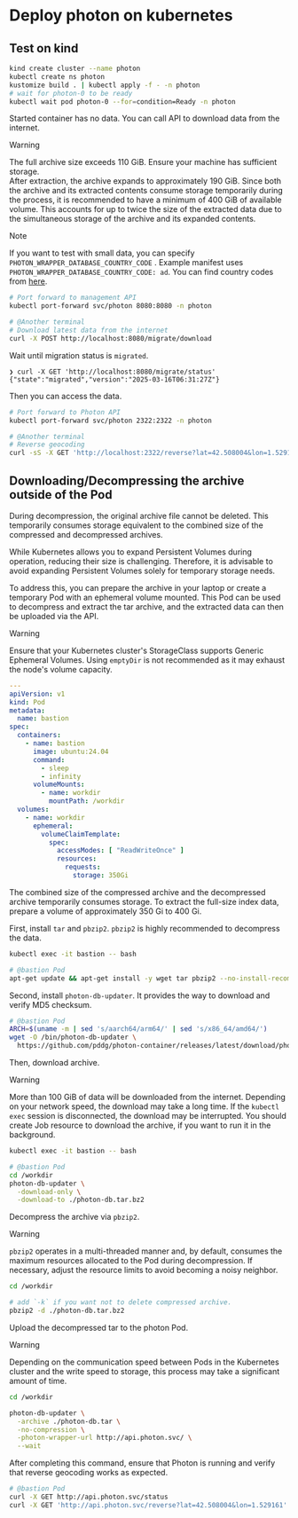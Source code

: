 # Deploy photon on kubernetes

## Test on kind

```bash
kind create cluster --name photon
kubectl create ns photon
kustomize build . | kubectl apply -f - -n photon
# wait for photon-0 to be ready
kubectl wait pod photon-0 --for=condition=Ready -n photon
```

Started container has no data. You can call API to download data from the internet.

> [!WARNING]
> The full archive size exceeds 110 GiB. Ensure your machine has sufficient storage.  
> After extraction, the archive expands to approximately 190 GiB.
> Since both the archive and its extracted contents consume storage temporarily during the process, it is recommended to have a minimum of 400 GiB of available volume.
> This accounts for up to twice the size of the extracted data due to the simultaneous storage of the archive and its expanded contents.

> [!NOTE]
> If you want to test with small data, you can specify `PHOTON_WRAPPER_DATABASE_COUNTRY_CODE` .
> Example manifest uses `PHOTON_WRAPPER_DATABASE_COUNTRY_CODE: ad`.
> You can find country codes from [here](https://download1.graphhopper.com/public/experimental/extracts/by-country-code/).

```bash
# Port forward to management API
kubectl port-forward svc/photon 8080:8080 -n photon

# @Another terminal
# Download latest data from the internet
curl -X POST http://localhost:8080/migrate/download
```

Wait until migration status is `migrated`.

```
❯ curl -X GET 'http://localhost:8080/migrate/status'
{"state":"migrated","version":"2025-03-16T06:31:27Z"}
```

Then you can access the data.

```bash
# Port forward to Photon API
kubectl port-forward svc/photon 2322:2322 -n photon

# @Another terminal
# Reverse geocoding
curl -sS -X GET 'http://localhost:2322/reverse?lat=42.508004&lon=1.529161'
```

## Downloading/Decompressing the archive outside of the Pod

During decompression, the original archive file cannot be deleted. This temporarily consumes storage equivalent to the combined size of the compressed and decompressed archives.

While Kubernetes allows you to expand Persistent Volumes during operation, reducing their size is challenging. Therefore, it is advisable to avoid expanding Persistent Volumes solely for temporary storage needs.

To address this, you can prepare the archive in your laptop or create a temporary Pod with an ephemeral volume mounted. This Pod can be used to decompress and extract the tar archive, and the extracted data can then be uploaded via the API.

> [!WARNING]
> Ensure that your Kubernetes cluster's StorageClass supports Generic Ephemeral Volumes. Using `emptyDir` is not recommended as it may exhaust the node's volume capacity.

```yaml
---
apiVersion: v1
kind: Pod
metadata:
  name: bastion
spec:
  containers:
    - name: bastion
      image: ubuntu:24.04
      command:
        - sleep
        - infinity
      volumeMounts:
        - name: workdir
          mountPath: /workdir
  volumes:
    - name: workdir
      ephemeral:
        volumeClaimTemplate:
          spec:
            accessModes: [ "ReadWriteOnce" ]
            resources:
              requests:
                storage: 350Gi
```

The combined size of the compressed archive and the decompressed archive temporarily consumes storage.
To extract the full-size index data, prepare a volume of approximately 350 Gi to 400 Gi.

First, install `tar` and `pbzip2`. `pbzip2` is highly recommended to decompress the data.

```sh
kubectl exec -it bastion -- bash

# @bastion Pod
apt-get update && apt-get install -y wget tar pbzip2 --no-install-recommends
```

Second, install `photon-db-updater`. It provides the way to download and verify MD5 checksum.

```sh
# @bastion Pod
ARCH=$(uname -m | sed 's/aarch64/arm64/' | sed 's/x86_64/amd64/')
wget -O /bin/photon-db-updater \
  https://github.com/pddg/photon-container/releases/latest/download/photon-db-updater-linux-$ARCH
```

Then, download archive.

> [!WARNING]
> More than 100 GiB of data will be downloaded from the internet. Depending on your network speed, the download may take a long time. If the `kubectl exec` session is disconnected, the download may be interrupted.
> You should create Job resource to download the archive, if you want to run it in the background.

```sh
kubectl exec -it bastion -- bash

# @bastion Pod
cd /workdir
photon-db-updater \
  -download-only \
  -download-to ./photon-db.tar.bz2
```

Decompress the archive via `pbzip2`.

> [!WARNING]
> `pbzip2` operates in a multi-threaded manner and, by default, consumes the maximum resources allocated to the Pod during decompression. If necessary, adjust the resource limits to avoid becoming a noisy neighbor.

```sh
cd /workdir

# add `-k` if you want not to delete compressed archive.
pbzip2 -d ./photon-db.tar.bz2
```

Upload the decompressed tar to the photon Pod.

> [!WARNING]
> Depending on the communication speed between Pods in the Kubernetes cluster and the write speed to storage, this process may take a significant amount of time.

```sh
cd /workdir

photon-db-updater \
  -archive ./photon-db.tar \
  -no-compression \
  -photon-wrapper-url http://api.photon.svc/ \
  --wait
```

After completing this command, ensure that Photon is running and verify that reverse geocoding works as expected.

```sh
# @bastion Pod
curl -X GET http://api.photon.svc/status
curl -X GET 'http://api.photon.svc/reverse?lat=42.508004&lon=1.529161'
```
